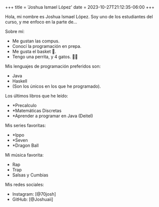 +++
title = 'Joshua Ismael López'
date = 2023-10-27T21:12:35-06:00
+++

Hola, mi nombre es Joshua Ismael López. Soy uno de los estudiantes del curso, y me enfoco en la parte de...

Sobre mí:
- Me gustan las compus.
- Conocí la programación en prepa.
- Me gusta el basket 🏀.
- Tengo una perrita, y 4 gatos. 🐶🐱

Mis lenguajes de programación preferidos son:
- Java
- Haskell
- (Son los únicos en los que he programado).

Los últimos libros que he leído:
- *Precalculo
- *Matemáticas Discretas
- *Aprender a programar en Java (Deitel)

Mis series favoritas:
- *Ippo
- *Seven
- *Dragon Ball

Mi música favorita:
- Rap
- Trap
- Salsas y Cumbias

Mis redes sociales:
- Instagram: [@70josh]
- GitHub: [@Joshuaii]
